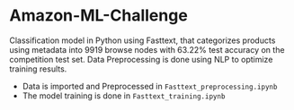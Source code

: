 # Amazon-ML-Challenge
Classification model in Python using Fasttext, that categorizes products using metadata into 9919 browse nodes with 63.22% test accuracy on the competition test set.
Data Preprocessing is done using NLP to optimize training results.


- Data is imported and Preprocessed in `Fasttext_preprocessing.ipynb`
- The model training is done in `Fasttext_training.ipynb`
